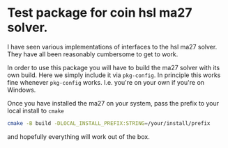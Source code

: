 # Test package for coin hsl ma27 solver.

I have seen various implementations of interfaces to the hsl ma27 solver. They have all been reasonably cumbersome to get to work.

In order to use this package you will have to build the ma27 solver with its own build. Here we simply include it via `pkg-config`. In principle this works fine whenever `pkg-config` works. I.e. you're on your own if you're on Windows. 

Once you have installed the ma27 on your system, pass the prefix to your local install to `cmake`

```bash
cmake -B build -DLOCAL_INSTALL_PREFIX:STRING=/your/install/prefix
```

and hopefully everything will work out of the box.